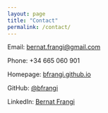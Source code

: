 ```yaml
---
layout: page
title: "Contact"
permalink: /contact/ 
---
```

Email: bernat.frangi@gmail.com

Phone: +34 665 060 901

Homepage: [bfrangi.github.io](https://bfrangi.github.io/)

GitHub: [@bfrangi](https://github.com/bfrangi)

LinkedIn: [Bernat Frangi](http://linkedin.com/in/bernat-frangi-767748225)
